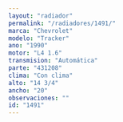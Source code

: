 ```yaml
---
layout: "radiador"
permalink: "/radiadores/1491/"
marca: "Chevrolet"
modelo: "Tracker"
ano: "1990"
motor: "L4 1.6"
transmision: "Automática"
parte: "431208"
clima: "Con clima"
alto: "14 3/4"
ancho: "20"
observaciones: ""
id: "1491"
---
```


